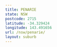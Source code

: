 ```yaml
---
title: PENARIE
state: NSW
postcode: 2715
latitude: -34.329424
longitude: 143.491656
url: /nsw/penarie/
layout: suburb
---
```

